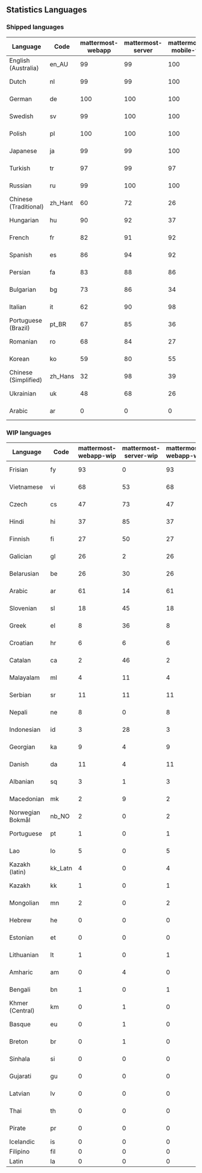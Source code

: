 ## Statistics Languages ##
###  Shipped languages  ###
|Language|Code|mattermost-webapp|mattermost-server|mattermost-mobile-v2|mattermost-desktop|focalboard-webapp|playbooks-webapp|Total|Last Modified|
|---|---|---|---|---|---|---|---|---|---|
|English (Australia)|en_AU| 99| 99| 100| 100| 100| 99| 99|2023-03-13T06:58:26.478480Z|
|Dutch|nl| 99| 99| 100| 100| 99| 100| 99|2023-03-08T16:55:49.031434Z|
|German|de| 100| 100| 100| 100| 100| 100| 99|2023-03-09T11:31:34.776522Z|
|Swedish|sv| 99| 100| 100| 100| 100| 100| 99|2023-03-09T07:50:43.265345Z|
|Polish|pl| 100| 100| 100| 100| 100| 100| 99|2023-03-09T06:50:28.212785Z|
|Japanese|ja| 99| 99| 100| 100| 100| 100| 99|2023-03-08T16:55:37.606396Z|
|Turkish|tr| 97| 99| 97| 100| 99| 99| 97|2023-03-08T16:56:23.209153Z|
|Russian|ru| 99| 100| 100| 100| 75| 59| 96|2023-03-09T06:48:29.156617Z|
|Chinese (Traditional)|zh_Hant| 60| 72| 26| 0| 100| 0| 87|2023-03-08T16:56:39.798390Z|
|Hungarian|hu| 90| 92| 37| 99| 92| 81| 86|2023-03-08T16:55:25.893488Z|
|French|fr| 82| 91| 92| 96| 86| 27| 83|2023-03-08T16:55:19.816247Z|
|Spanish|es| 86| 94| 92| 98| 48| 0| 83|2023-03-08T16:55:08.197281Z|
|Persian|fa| 83| 88| 86| 100| 27| 1| 79|2023-03-08T16:55:14.020989Z|
|Bulgarian|bg| 73| 86| 34| 0| 0| 0| 72|2023-03-08T16:54:50.705692Z|
|Italian|it| 62| 90| 98| 5| 64| 0| 71|2023-03-12T17:47:11.540995Z|
|Portuguese (Brazil)|pt_BR| 67| 85| 36| 44| 94| 0| 71|2023-03-08T16:55:59.977435Z|
|Romanian|ro| 68| 84| 27| 0| 0| 0| 67|2023-03-08T16:56:05.783471Z|
|Korean|ko| 59| 80| 55| 99| 92| 8| 65|2023-03-09T23:22:41.243594Z|
|Chinese (Simplified)|zh_Hans| 32| 98| 39| 100| 100| 0| 54|2023-03-09T20:57:54.271736Z|
|Ukrainian|uk| 48| 68| 26| 79| 54| 0| 53|2023-03-08T16:56:28.774577Z|
|Arabic|ar| 0| 0| 0| 45| 46| 0| 27|2023-03-08T14:17:38.148886Z|
###  WIP languages  ###
|Language|Code|mattermost-webapp-wip|mattermost-server-wip|mattermost-webapp-wip|Total|Last Modified|
|---|---|---|---|---|---|--|
|Frisian|fy| 93| 0| 93| 62|2023-02-16T10:53:34.112562Z|
|Vietnamese|vi| 68| 53| 68| 59|2023-03-01T07:41:44.190635Z|
|Czech|cs| 47| 73| 47| 56|2023-02-24T13:40:35.937984Z|
|Hindi|hi| 37| 85| 37| 49|2023-02-16T10:54:30.415850Z|
|Finnish|fi| 27| 50| 27| 34|2023-02-16T10:53:07.351812Z|
|Galician|gl| 26| 2| 26| 32|2023-02-16T10:53:47.791156Z|
|Belarusian|be| 26| 30| 26| 27|2023-03-04T14:21:26.951925Z|
|Arabic|ar| 61| 14| 61| 27|2023-03-08T14:17:38.148886Z|
|Slovenian|sl| 18| 45| 18| 23|2023-01-28T03:31:36.696653Z|
|Greek|el| 8| 36| 8| 22|2023-01-23T11:30:04.120446Z|
|Croatian|hr| 6| 6| 6| 17|2023-03-02T11:40:18.780803Z|
|Catalan|ca| 2| 46| 2| 15|2023-02-22T22:19:51.633986Z|
|Malayalam|ml| 4| 11| 4| 13|2023-01-20T12:30:29.426169Z|
|Serbian|sr| 11| 11| 11| 13|2023-02-17T12:02:20.741277Z|
|Nepali|ne| 8| 0| 8| 11|2023-01-23T11:32:35.863162Z|
|Indonesian|id| 3| 28| 3| 11|2023-01-20T12:30:26.132977Z|
|Georgian|ka| 9| 4| 9| 8|2023-01-20T12:30:27.511376Z|
|Danish|da| 11| 4| 11| 8|2023-02-28T08:17:12.460986Z|
|Albanian|sq| 3| 1| 3| 8|2023-01-23T11:33:06.934782Z|
|Macedonian|mk| 2| 9| 2| 5|2023-02-16T10:52:34.237243Z|
|Norwegian Bokmål|nb_NO| 2| 0| 2| 4|2023-02-28T08:58:26.819803Z|
|Portuguese|pt| 1| 0| 1| 3|2023-02-14T16:21:32.052674Z|
|Lao|lo| 5| 0| 5| 3|2023-01-28T03:29:57.636840Z|
|Kazakh (latin)|kk_Latn| 4| 0| 4| 3|2023-01-09T16:04:40.142668Z|
|Kazakh|kk| 1| 0| 1| 2|2023-01-20T12:30:28.434837Z|
|Mongolian|mn| 2| 0| 2| 2|2023-02-16T02:00:14.011643Z|
|Hebrew|he| 0| 0| 0| 1|2023-01-20T12:30:24.610278Z|
|Estonian|et| 0| 0| 0| 1|2022-06-16T11:17:55.844464Z|
|Lithuanian|lt| 1| 0| 1| 1|2022-12-17T23:24:09.234041Z|
|Amharic|am| 0| 4| 0| 1|2020-07-04T19:22:35.416407Z|
|Bengali|bn| 1| 0| 1| 1|2022-06-18T00:07:36.707192Z|
|Khmer (Central)|km| 0| 1| 0| 0|2022-05-06T14:27:58.323957Z|
|Basque|eu| 0| 1| 0| 0|2021-06-22T14:46:44.626603Z|
|Breton|br| 0| 1| 0| 0|2022-10-20T14:33:30.929526Z|
|Sinhala|si| 0| 0| 0| 0|2022-10-24T11:26:43.423982Z|
|Gujarati|gu| 0| 0| 0| 0|2021-09-27T12:12:04.194601Z|
|Latvian|lv| 0| 0| 0| 0|2022-12-17T23:24:22.390841Z|
|Thai|th| 0| 0| 0| 0|2022-05-03T14:48:59.991556Z|
|Pirate|pr| 0| 0| 0| 0|2022-06-28T08:46:29.046651Z|
|Icelandic|is| 0| 0| 0| 0||
|Filipino|fil| 0| 0| 0| 0||
|Latin|la| 0| 0| 0| 0||
